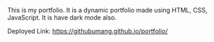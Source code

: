 This is my portfolio. 
It is a dynamic portfolio made using HTML, CSS, JavaScript. It is have dark mode also.

Deployed Link: https://githubumang.github.io/portfolio/
